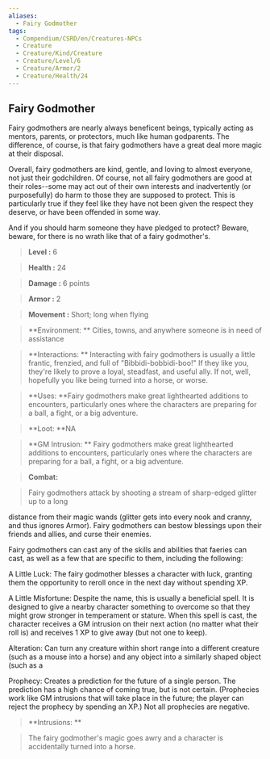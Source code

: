 ```yaml
---
aliases:
  - Fairy Godmother
tags:
  - Compendium/CSRD/en/Creatures-NPCs
  - Creature
  - Creature/Kind/Creature
  - Creature/Level/6
  - Creature/Armor/2
  - Creature/Health/24
---
```

  
    
## Fairy Godmother    
Fairy godmothers are nearly always beneficent beings, typically acting as mentors, parents, or protectors, much like human godparents. The difference, of course, is that fairy godmothers have a great deal more magic at their disposal.  
Overall, fairy godmothers are kind, gentle, and loving to almost everyone, not just their godchildren. Of course, not all fairy godmothers are good at their roles--some may act out of their own interests and inadvertently (or purposefully) do harm to those they are supposed to protect. This is particularly true if they feel like they have not been given the respect they deserve, or have been offended in some way.  
And if you should harm someone they have pledged to protect? Beware, beware, for there is no wrath like that of a fairy godmother's.    
  
    
> **Level :** 6    
> **Health :** 24    
> **Damage :** 6 points    
> **Armor :** 2    
> **Movement :** Short; long when flying    
> **Environment: ** Cities, towns, and anywhere someone is in need of assistance    
> **Interactions: ** Interacting with fairy godmothers is usually a little frantic, frenzied, and full of "Bibbidi-bobbidi-boo!" If they like you, they're likely to prove a loyal, steadfast, and useful ally. If not, well, hopefully you like being turned into a horse, or worse.    
> **Uses: **Fairy godmothers make great lighthearted additions to encounters, particularly ones where the characters are preparing for a ball, a fight, or a big adventure.    
> **Loot: **NA    
> **GM Intrusion: ** Fairy godmothers make great lighthearted additions to encounters, particularly ones where the characters are preparing for a ball, a fight, or a big adventure.    
  
> **Combat:**   
> Fairy godmothers attack by shooting a stream of sharp-edged glitter up to a long  
distance from their magic wands (glitter gets into every nook and cranny, and thus ignores Armor). Fairy godmothers can bestow blessings upon their friends and allies, and curse their enemies.  
Fairy godmothers can cast any of the skills and abilities that faeries can cast, as well as a few that are specific to them, including the following:  
A Little Luck: The fairy godmother blesses a character with luck, granting them the opportunity to reroll once in the next day without spending XP.  
A Little Misfortune: Despite the name, this is usually a beneficial spell. It is designed to give a nearby character something to overcome so that they might grow stronger in temperament or stature. When this spell is cast, the character receives a GM intrusion on their next action (no matter what their roll is) and receives 1 XP to give away (but not one to keep).  
Alteration: Can turn any creature within short range into a different creature (such as a mouse into a horse) and any object into a similarly shaped object (such as a 	  
Prophecy: Creates a prediction for the future of a single person. The prediction has a high chance of coming true, but is not certain. (Prophecies work like GM intrusions that will take place in the future; the player can reject the prophecy by spending an XP.) Not all prophecies are negative.    
    
  
> **Intrusions: **   
> The fairy godmother's magic goes awry and a character is accidentally turned into a horse.    
